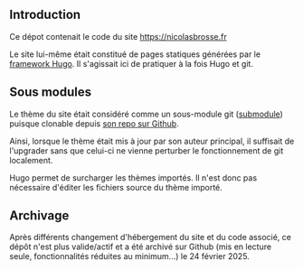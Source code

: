 ## Introduction
Ce dépot contenait le code du site https://nicolasbrosse.fr

Le site lui-même était constitué de pages statiques générées par le [framework Hugo](https://gohugo.io/).
Il s'agissait ici de pratiquer à la fois Hugo et git.

## Sous modules
Le thème du site était considéré comme un sous-module git ([submodule](https://git-scm.com/docs/git-submodule)) puisque clonable depuis [son repo sur Github](https://github.com/aerohub/hugrid).

Ainsi, lorsque le thème était mis à jour par son auteur principal, il suffisait de l'upgrader sans que celui-ci ne vienne perturber le fonctionnement de git localement.

Hugo permet de surcharger les thèmes importés. Il n'est donc pas nécessaire d'éditer les fichiers source du thème importé.

## Archivage
Après différents changement d'hébergement du site et du code associé, ce dépôt n'est plus valide/actif et a été archivé sur Github (mis en lecture seule, fonctionnalités réduites au minimum...) le 24 février 2025.
